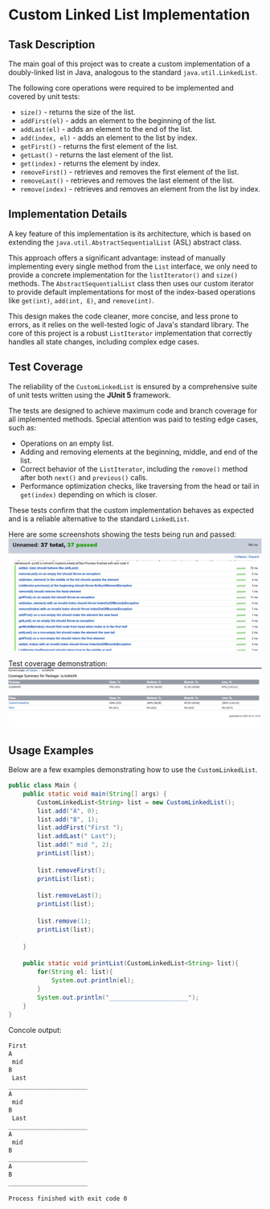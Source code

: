 # Custom Linked List Implementation

## Task Description

The main goal of this project was to create a custom implementation of a doubly-linked list in Java, analogous to the standard `java.util.LinkedList`.

The following core operations were required to be implemented and covered by unit tests:

-   `size()` - returns the size of the list.
-   `addFirst(el)` - adds an element to the beginning of the list.
-   `addLast(el)` - adds an element to the end of the list.
-   `add(index, el)` - adds an element to the list by index.
-   `getFirst()` - returns the first element of the list.
-   `getLast()` - returns the last element of the list.
-   `get(index)` - returns the element by index.
-   `removeFirst()` - retrieves and removes the first element of the list.
-   `removeLast()` - retrieves and removes the last element of the list.
-   `remove(index)` - retrieves and removes an element from the list by index.

## Implementation Details

A key feature of this implementation is its architecture, which is based on extending the `java.util.AbstractSequentialList` (ASL) abstract class.

This approach offers a significant advantage: instead of manually implementing every single method from the `List` interface, we only need to provide a concrete implementation for the `listIterator()` and `size()` methods. The `AbstractSequentialList` class then uses our custom iterator to provide default implementations for most of the index-based operations like `get(int)`, `add(int, E)`, and `remove(int)`.

This design makes the code cleaner, more concise, and less prone to errors, as it relies on the well-tested logic of Java's standard library. The core of this project is a robust `ListIterator` implementation that correctly handles all state changes, including complex edge cases.

## Test Coverage

The reliability of the `CustomLinkedList` is ensured by a comprehensive suite of unit tests written using the **JUnit 5** framework.

The tests are designed to achieve maximum code and branch coverage for all implemented methods. Special attention was paid to testing edge cases, such as:
-   Operations on an empty list.
-   Adding and removing elements at the beginning, middle, and end of the list.
-   Correct behavior of the `ListIterator`, including the `remove()` method after both `next()` and `previous()` calls.
-   Performance optimization checks, like traversing from the head or tail in `get(index)` depending on which is closer.

These tests confirm that the custom implementation behaves as expected and is a reliable alternative to the standard `LinkedList`.

Here are some screenshots showing the tests being run and passed:
![Successfully passed test suits](images/passed_tests.png)

Test coverage demonstration:
![Test coverage demonstration](images/test_coverage.png)
## Usage Examples

Below are a few examples demonstrating how to use the `CustomLinkedList`.

```java
public class Main {
    public static void main(String[] args) {
        CustomLinkedList<String> list = new CustomLinkedList();
        list.add("A", 0);
        list.add("B", 1);
        list.addFirst("First ");
        list.addLast(" Last");
        list.add(" mid ", 2);
        printList(list);

        list.removeFirst();
        printList(list);

        list.removeLast();
        printList(list);

        list.remove(1);
        printList(list);

    }

    public static void printList(CustomLinkedList<String> list){
        for(String el: list){
            System.out.println(el);
        }
        System.out.println("______________________");
    }
}
```

Concole output:

```
First 
A
 mid 
B
 Last
______________________
A
 mid 
B
 Last
______________________
A
 mid 
B
______________________
A
B
______________________

Process finished with exit code 0
```
